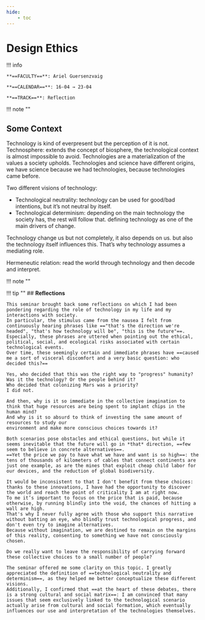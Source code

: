 ```yaml
---
hide:
    - toc
---
```


# Design Ethics

!!! info 
    
    **==FACULTY==**: Ariel Guersenzvaig 

    **==CALENDAR==**: 16-04 → 23-04

    **==TRACK==**: Reflection

<div style="clear:both;"></div>

!!! note ""

## **Some Context**

Technology is kind of everpresent but the perception of it is not.
Technosphere: extends the concept of biosphere, the technological context is almost impossible to avoid.
Technologies are a materialization of the values a society upholds.
Technologies and science have different origins, we have science because we had technologies, because technologies came before.

Two different visions of technology:
- Technological neutrality: technology can be used for good/bad intentions, but it’s not neutral by itself.
- Technological determinism: depending on the main technology the society has, the rest will follow that. defining technology as one of the main drivers of change.

Technology change us but not completely, it also depends on us. but also the technology itself influences this. 
That’s why technology assumes a mediating role.

Hermeneutic relation: read the world through technology and then decode and interpret.

!!! note ""

!!! tip ""
    ## **Reflections**

    This seminar brought back some reflections on which I had been pondering regarding the role of technology in my life and my interactions with society.
    In particular, the stimulus came from the nausea I felt from continuously hearing phrases like =="that's the direction we're headed", "that's how technology will be", "this is the future"==.
    Especially, these phrases are uttered when pointing out the ethical, political, social, and ecological risks associated with certain technological events.
    Over time, these seemingly certain and immediate phrases have ==caused me a sort of visceral discomfort and a very basic question: who decided this?==
    
    Yes, who decided that this was the right way to "progress" humanity?
    Was it the technology? Or the people behind it?
    Who decided that colonizing Mars was a priority?
    I did not.
    
    And then, why is it so immediate in the collective imagination to think that huge resources are being spent to implant chips in the human mind?
    And why is it so absurd to think of investing the same amount of resources to study our
    environment and make more conscious choices towards it?
    
    Both scenarios pose obstacles and ethical questions, but while it seems inevitable that the future will go in *that* direction, ==few seem to believe in concrete alternatives==.
    ==Yet the price we pay to have what we have and want is so high==: the tens of thousands of kilometers of cables that connect continents are just one example, as are the mines that exploit cheap child labor for our devices, and the reduction of global biodiversity.
    
    It would be inconsistent to that I don't benefit from these choices: thanks to these innovations, I have had the opportunity to discover the world and reach the point of criticality I am at right now.
    To me it’s important to focus on the price that is paid, because otherwise, by running blindly into the void, the chances of hitting a wall are high.
    That's why I never fully agree with those who support this narrative without batting an eye, who blindly trust technological progress, and don't even try to imagine alternatives.
    Because without imagination, we are destined to remain on the margins of this reality, consenting to something we have not consciously chosen.
    
    Do we really want to leave the responsibility of carrying forward these collective choices to a small number of people?
    
    The seminar offered me some clarity on this topic. I greatly appreciated the definition of ==technological neutrality and determinism==, as they helped me better conceptualize these different visions.
    Additionally, I confirmed that ==at the heart of these debates, there is a strong cultural and social matrix==: I am convinced that many issues that seem exclusively linked to the technological scenario actually arise from cultural and social formation, which eventually influences our use and interpretation of the technologies themselves.